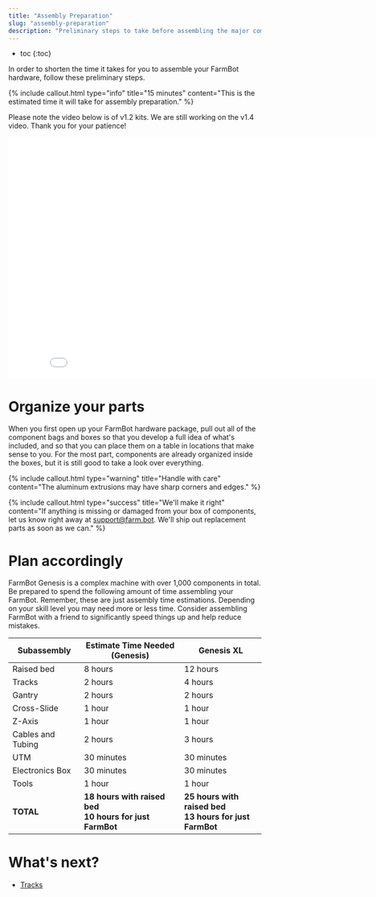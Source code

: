 ```yaml
---
title: "Assembly Preparation"
slug: "assembly-preparation"
description: "Preliminary steps to take before assembling the major components of your FarmBot"
---
```


* toc
{:toc}

In order to shorten the time it takes for you to assemble your FarmBot hardware, follow these preliminary steps.

{%
include callout.html
type="info"
title="15 minutes"
content="This is the estimated time it will take for assembly preparation."
%}

Please note the video below is of v1.2 kits. We are still working on the v1.4 video. Thank you for your patience!

<iframe class="embedly-embed" src="//cdn.embedly.com/widgets/media.html?src=https%3A%2F%2Fwww.youtube.com%2Fembed%2FbU9Xdeoc_O8%3Ffeature%3Doembed&url=http%3A%2F%2Fwww.youtube.com%2Fwatch%3Fv%3DbU9Xdeoc_O8&image=https%3A%2F%2Fi.ytimg.com%2Fvi%2FbU9Xdeoc_O8%2Fhqdefault.jpg&key=02466f963b9b4bb8845a05b53d3235d7&type=text%2Fhtml&schema=youtube" width="854" height="480" scrolling="no" frameborder="0" allowfullscreen></iframe>



# Organize your parts

When you first open up your FarmBot hardware package, pull out all of the component bags and boxes so that you develop a full idea of what's included, and so that you can place them on a table in locations that make sense to you. For the most part, components are already organized inside the boxes, but it is still good to take a look over everything.

{%
include callout.html
type="warning"
title="Handle with care"
content="The aluminum extrusions may have sharp corners and edges."
%}






{%
include callout.html
type="success"
title="We'll make it right"
content="If anything is missing or damaged from your box of components, let us know right away at [support@farm.bot](mailto:support@farm.bot). We'll ship out replacement parts as soon as we can."
%}



# Plan accordingly

FarmBot Genesis is a complex machine with over 1,000 components in total. Be prepared to spend the following amount of time assembling your FarmBot. Remember, these are just assembly time estimations. Depending on your skill level you may need more or less time. Consider assembling FarmBot with a friend to significantly speed things up and help reduce mistakes.

|Subassembly                   |Estimate Time Needed (Genesis)|Genesis XL                    |
|------------------------------|------------------------------|------------------------------|
|Raised bed                    |8 hours                       |12 hours
|Tracks                        |2 hours                       |4 hours
|Gantry                        |2 hours                       |2 hours
|Cross-Slide                   |1 hour                        |1 hour
|Z-Axis                        |1 hour                        |1 hour
|Cables and Tubing             |2 hours                       |3 hours
|UTM                           |30 minutes                    |30 minutes
|Electronics Box               |30 minutes                    |30 minutes
|Tools                         |1 hour                        |1 hour
|**TOTAL**                     |**18 hours with raised bed**<br>**10 hours for just FarmBot**|**25 hours with raised bed**<br>**13 hours for just FarmBot**


# What's next?

 * [Tracks](../tracks.md)
